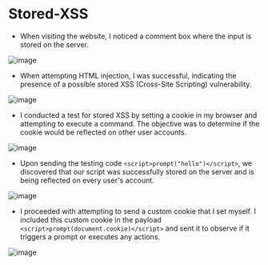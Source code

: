 # Stored-XSS

- When visiting the website, I noticed a comment box where the input is stored on the server.

![image](https://github.com/singhx-hub/WebVulnLab/assets/126919241/99033f04-bbd5-47bc-9c81-c025cdee6de0)

- When attempting HTML injection, I was successful, indicating the presence of a possible stored XSS (Cross-Site Scripting) vulnerability.

![image](https://github.com/singhx-hub/WebVulnLab/assets/126919241/a3448eb2-42e3-4115-a4c3-a7aa11d1f81f)

- I conducted a test for stored XSS by setting a cookie in my browser and attempting to execute a command. The objective was to determine if the cookie would be reflected on other user accounts.

![image](https://github.com/singhx-hub/WebVulnLab/assets/126919241/1fe931f3-31c7-462f-ad95-307d06a7b210)

- Upon sending the testing code `<script>prompt("hello")</script>`, we discovered that our script was successfully stored on the server and is being reflected on every user's account.

![image](https://github.com/singhx-hub/WebVulnLab/assets/126919241/b0663a1b-596b-4a77-a79a-f63653d5e989)

- I proceeded with attempting to send a custom cookie that I set myself. I included this custom cookie in the payload `<script>prompt(document.cookie)</script>` and sent it to observe if it triggers a prompt or executes any actions.

![image](https://github.com/singhx-hub/WebVulnLab/assets/126919241/b2caafca-ea46-4f77-aad5-62e2c4962a44)

